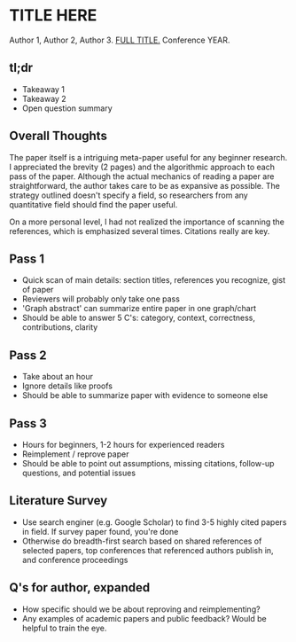 # TITLE HERE

Author 1, Author 2, Author 3. [FULL TITLE.](http://pediatrics.aappublications.org/content/pediatrics/133/1/e54.full.pdf) Conference YEAR. 

## tl;dr
 - Takeaway 1
 - Takeaway 2
 - Open question summary

## Overall Thoughts
The paper itself is a intriguing meta-paper useful for any beginner research. I appreciated the brevity (2 pages) and the algorithmic approach to each pass of the paper. Although the actual mechanics of reading a paper are straightforward, the author takes care to be as expansive as possible. The strategy outlined doesn't specify a field, so researchers from any quantitative field should find the paper useful.

On a more personal level, I had not realized the importance of scanning the references, which is emphasized several times. Citations really are key. 

## Pass 1
 - Quick scan of main details: section titles, references you recognize, gist of paper
 - Reviewers will probably only take one pass
 - 'Graph abstract' can summarize entire paper in one graph/chart
 - Should be able to answer 5 C's: category, context, correctness, contributions, clarity

## Pass 2
 - Take about an hour
 - Ignore details like proofs
 - Should be able to summarize paper with evidence to someone else

## Pass 3
 - Hours for beginners, 1-2 hours for experienced readers
 - Reimplement / reprove paper
 - Should be able to point out assumptions, missing citations, follow-up questions, and potential issues

## Literature Survey
 - Use search enginer (e.g. Google Scholar) to find 3-5 highly cited papers in field. If survey paper found, you're done
 - Otherwise do breadth-first search based on shared references of selected papers, top conferences that referenced authors publish in, and conference proceedings

## Q's for author, expanded
 - How specific should we be about reproving and reimplementing?
 - Any examples of academic papers and public feedback? Would be helpful to train the eye.